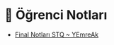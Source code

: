 # 📕 Öğrenci Notları

<!--Index-->

- [Final Notları STQ ~ YEmreAk](Final%20Notlar%C4%B1%20STQ%20~%20YEmreAk.pdf)

<!--Index-->
